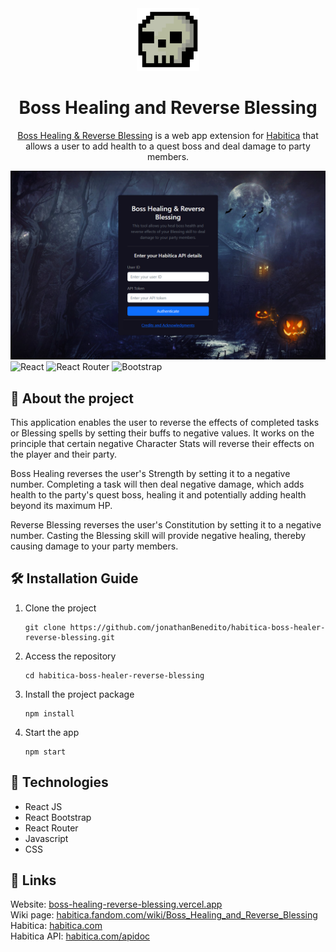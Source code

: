 <div align="center">
  <img alt="Logo" src="public/logo192.png" width="100" />
</div>
<h1 align="center">Boss Healing and Reverse Blessing</h1>
<p align="center">
    <a href="https://boss-healing-reverse-blessing.vercel.app/" target="_blank">Boss Healing & Reverse Blessing</a> is a web app extension for <a href="https://habitica.com/" target="_blank">Habitica</a> that allows a user to add health to a quest boss and deal damage to party members.
</p>

![demo](public/images/desktop-layout.png)
![React](https://img.shields.io/badge/react-%2320232a.svg?style=for-the-badge&logo=react&logoColor=%2361DAFB)
![React Router](https://img.shields.io/badge/React_Router-CA4245?style=for-the-badge&logo=react-router&logoColor=white)
![Bootstrap](https://img.shields.io/badge/bootstrap-%23563D7C.svg?style=for-the-badge&logo=bootstrap&logoColor=white)

## 💬 About the project

This application enables the user to reverse the effects of completed tasks or Blessing spells by setting their buffs to negative values. It works on the principle that certain negative Character Stats will reverse their effects on the player and their party.

Boss Healing reverses the user's Strength by setting it to a negative number. Completing a task will then deal negative damage, which adds health to the party's quest boss, healing it and potentially adding health beyond its maximum HP.

Reverse Blessing reverses the user's Constitution by setting it to a negative number. Casting the Blessing skill will provide negative healing, thereby causing damage to your party members.

## 🛠 Installation Guide

1. Clone the project
    ```
    git clone https://github.com/jonathanBenedito/habitica-boss-healer-reverse-blessing.git
    ```

2. Access the repository
    ```
    cd habitica-boss-healer-reverse-blessing
    ```

3. Install the project package
    ```
    npm install
    ```

4. Start the app
    ```
    npm start
    ```

## 🧱 Technologies

- React JS
- React Bootstrap
- React Router
- Javascript
- CSS

## 🔗 Links

Website: <a href="https://boss-healing-reverse-blessing.vercel.app/">boss-healing-reverse-blessing.vercel.app</a>
<br />
Wiki page: <a href="https://habitica.fandom.com/wiki/Boss_Healing_and_Reverse_Blessing" target="_blank">habitica.fandom.com/wiki/Boss_Healing_and_Reverse_Blessing</a>
<br />
Habitica: <a href="https://habitica.com/">habitica.com</a>
<br />
Habitica API: <a href="https://habitica.com/apidoc/">habitica.com/apidoc</a>
<br />